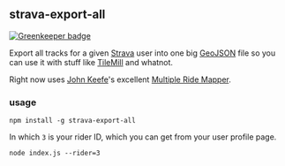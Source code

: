## strava-export-all

[![Greenkeeper badge](https://badges.greenkeeper.io/tmcw/strava-export-all.svg)](https://greenkeeper.io/)

Export all tracks for a given [Strava](http://www.strava.com/) user into
one big [GeoJSON](http://www.geojson.org/) file so you can use it with
stuff like [TileMill](http://www.mapbox.com/tilemill/) and whatnot.

Right now uses [John Keefe](http://johnkeefe.net/)'s excellent [Multiple Ride Mapper](http://www.jonathanokeeffe.com/strava/map.php).

### usage

    npm install -g strava-export-all

In which `3` is your rider ID, which you can get from your user profile page.

    node index.js --rider=3
